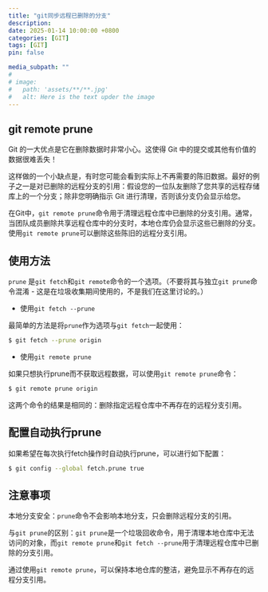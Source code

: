 ```yaml
---
title: "git同步远程已删除的分支"
description: 
date: 2025-01-14 10:00:00 +0800
categories: [GIT]
tags: [GIT]
pin: false

media_subpath: ""
#
# image:
#   path: 'assets/**/**.jpg'
#   alt: Here is the text upder the image
---
```


## git remote prune
Git 的一大优点是它在删除数据时非常小心。这使得 Git 中的提交或其他有价值的数据很难丢失！

这样做的一个小缺点是，有时您可能会看到实际上不再需要的陈旧数据。最好的例子之一是对已删除的远程分支的引用：假设您的一位队友删除了您共享的远程存储库上的一个分支；除非您明确指示 Git 进行清理，否则该分支仍会显示给您。

在Git中，`git remote prune`命令用于清理远程仓库中已删除的分支引用。通常，当团队成员删除共享远程仓库中的分支时，本地仓库仍会显示这些已删除的分支。使用`git remote prune`可以删除这些陈旧的远程分支引用。

## 使用方法

`prune` 是`git fetch`和`git remote`命令的一个选项。（不要将其与独立`git prune`命令混淆 - 这是在垃圾收集期间使用的，不是我们在这里讨论的。）

- 使用`git fetch --prune`

最简单的方法是将`prune`作为选项与`git fetch`一起使用：
```bash
$ git fetch --prune origin
```

- 使用`git remote prune`

如果只想执行prune而不获取远程数据，可以使用`git remote prune`命令：
```bash
$ git remote prune origin
```

这两个命令的结果是相同的：删除指定远程仓库中不再存在的远程分支引用。

## 配置自动执行prune

如果希望在每次执行fetch操作时自动执行prune，可以进行如下配置：
```bash
$ git config --global fetch.prune true
```

## 注意事项

本地分支安全：`prune`命令不会影响本地分支，只会删除远程分支的引用。

与`git prune`的区别：`git prune`是一个垃圾回收命令，用于清理本地仓库中无法访问的对象，而`git remote prune`和`git fetch --prune`用于清理远程仓库中已删除的分支引用。

通过使用`git remote prune`，可以保持本地仓库的整洁，避免显示不再存在的远程分支引用。

